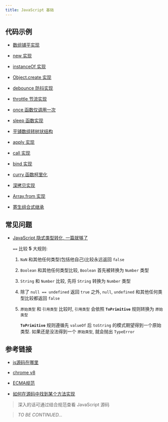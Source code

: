```yaml
---
title: JavaScript 基础
---
```


## 代码示例

- [数组铺平实现](./flattern.js)

- [new 实现](./implement-new.js)

- [instanceOf 实现](./implement-instanceof.js)

- [Object.create 实现](./implement-create.js)

- [debounce 防抖实现](./debounce.js)

- [throttle 节流实现](./throttle.js)

- [once 函数仅调用一次](./once.js)

- [sleep 函数实现](./sleep.js)

- [平铺数组转树状结构](./array2Tree.js)

- [apply 实现](./implement-apply.js)

- [call 实现](./implement-call.js)

- [bind 实现](./implement-bind.js)

- [curry 函数柯里化](./curry.js)

- [深拷贝实现](./deepClone.js)

- [Array.from 实现](./array-from.js)

- [寄生组合式继承](./parasitic-combination-inheritance.js)

## 常见问题

<!-- 解答疑问 -->

- [JavaScript 隐式类型转化, 一篇就够了](https://www.freecodecamp.org/chinese/news/javascript-implicit-type-conversion/)

    `==` 比较 **5** 大规则:

    1. `NaN` 和其他任何类型(包括他自己)比较永远返回 `false`

    2. `Boolean` 和其他任何类型比较, `Boolean` 首先被转换为 `Number` 类型

    3. `String` 和 `Number` 比较, 先将 `String` 转换为 `Number` 类型

    4. 除了 `null == undefined` 返回 `true` 之外, `null`, `undefined` 和其他任何类型比较都返回 `false`

    5. `原始类型` 和 `引用类型` 比较时, `引用类型` 会依照 **`ToPrimitive`** 规则转换为 `原始类型`

        **`ToPrimitive`** 规则遵循先 `valueOf` 后 `toString` 的模式期望得到一个原始类型. 如果还是没法得到一个 `原始类型`, 就会抛出 `TypeError`

## 参考链接

- [js源码在哪里](https://juejin.cn/post/6986099390884610079)

- [chrome v8](https://github.com/v8/v8)

- [ECMA规范](https://tc39.es/ecma262/#sec-intro)

- [如何在源码中找到某个方法实现](https://www.zhihu.com/question/59792274)

> 深入的话可通过结合规范查看 JavaScript 源码

> *TO BE CONTINUED...*
